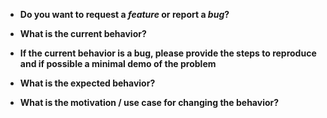 * **Do you want to request a *feature* or report a *bug*?**


* **What is the current behavior?**


* **If the current behavior is a bug, please provide the steps to reproduce and if possible a minimal demo of the problem** 


* **What is the expected behavior?**


* **What is the motivation / use case for changing the behavior?**

